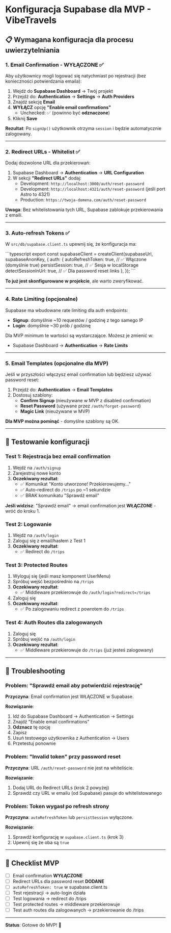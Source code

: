 # Konfiguracja Supabase dla MVP - VibeTravels

## 📋 Wymagana konfiguracja dla procesu uwierzytelniania

### 1. **Email Confirmation - WYŁĄCZONE** ✅

Aby użytkownicy mogli logować się natychmiast po rejestracji (bez konieczności potwierdzania emaila):

1. Wejdź do **Supabase Dashboard** → Twój projekt
2. Przejdź do: **Authentication** → **Settings** → **Auth Providers**
3. Znajdź sekcję **Email**
4. **WYŁĄCZ** opcję **"Enable email confirmations"**
   - Unchecked: ✅ (powinno być **odznaczone**)
5. Kliknij **Save**

**Rezultat**: Po `signUp()` użytkownik otrzyma `session` i będzie automatycznie zalogowany.

---

### 2. **Redirect URLs - Whitelist** ✅

Dodaj dozwolone URL dla przekierowań:

1. Supabase Dashboard → **Authentication** → **URL Configuration**
2. W sekcji **"Redirect URLs"** dodaj:
   - Development: `http://localhost:3000/auth/reset-password`
   - Development: `http://localhost:4321/auth/reset-password` (jeśli port Astro to 4321)
   - Production: `https://twoja-domena.com/auth/reset-password`

**Uwaga**: Bez whitelistowania tych URL, Supabase zablokuje przekierowania z emaili.

---

### 3. **Auto-refresh Tokens** ✅

W `src/db/supabase.client.ts` upewnij się, że konfiguracja ma:

\`\`\`typescript
export const supabaseClient = createClient<Database>(supabaseUrl, supabaseAnonKey, {
  auth: {
    autoRefreshToken: true,  // ✅ Włączone (domyślnie true)
    persistSession: true,     // ✅ Sesja w localStorage
    detectSessionInUrl: true, // ✅ Dla password reset links
  },
});
\`\`\`

**To już jest skonfigurowane w projekcie**, ale warto zweryfikować.

---

### 4. **Rate Limiting** (opcjonalne)

Supabase ma wbudowane rate limiting dla auth endpoints:
- **Signup**: domyślnie ~10 requestów / godzinę z tego samego IP
- **Login**: domyślnie ~30 prób / godzinę

Dla MVP minimum te wartości są wystarczające. Możesz je zmienić w:
- Supabase Dashboard → **Authentication** → **Rate Limits**

---

### 5. **Email Templates** (opcjonalne dla MVP)

Jeśli w przyszłości włączysz email confirmation lub będziesz używać password reset:

1. Przejdź do: **Authentication** → **Email Templates**
2. Dostosuj szablony:
   - **Confirm Signup** (nieużywane w MVP z disabled confirmation)
   - **Reset Password** (używane przez `/auth/forgot-password`)
   - **Magic Link** (nieużywane w MVP)

**Dla MVP można pominąć** - domyślne szablony są OK.

---

## 🧪 Testowanie konfiguracji

### Test 1: Rejestracja bez email confirmation

1. Wejdź na `/auth/signup`
2. Zarejestruj nowe konto
3. **Oczekiwany rezultat**:
   - ✅ Komunikat "Konto utworzone! Przekierowujemy..."
   - ✅ Auto-redirect do `/trips` po ~1 sekundzie
   - ✅ BRAK komunikatu "Sprawdź email"

**Jeśli widzisz**: "Sprawdź email" → email confirmation jest **WŁĄCZONE** - wróć do kroku 1.

### Test 2: Logowanie

1. Wejdź na `/auth/login`
2. Zaloguj się z email/hasłem z Test 1
3. **Oczekiwany rezultat**:
   - ✅ Redirect do `/trips`

### Test 3: Protected Routes

1. Wyloguj się (jeśli masz komponent UserMenu)
2. Spróbuj wejść bezpośrednio na `/trips`
3. **Oczekiwany rezultat**:
   - ✅ Middleware przekierowuje do `/auth/login?redirect=/trips`
4. Zaloguj się
5. **Oczekiwany rezultat**:
   - ✅ Po zalogowaniu redirect z powrotem do `/trips`

### Test 4: Auth Routes dla zalogowanych

1. Zaloguj się
2. Spróbuj wejść na `/auth/login`
3. **Oczekiwany rezultat**:
   - ✅ Middleware przekierowuje do `/trips` (już jesteś zalogowany)

---

## 🔧 Troubleshooting

### Problem: "Sprawdź email aby potwierdzić rejestrację"

**Przyczyna**: Email confirmation jest WŁĄCZONE w Supabase.

**Rozwiązanie**:
1. Idź do Supabase Dashboard → Authentication → Settings
2. Znajdź "Enable email confirmations"
3. **Odznacz** tę opcję
4. Zapisz
5. Usuń testowego użytkownika z Authentication → Users
6. Przetestuj ponownie

### Problem: "Invalid token" przy password reset

**Przyczyna**: URL `/auth/reset-password` nie jest na whiteliście.

**Rozwiązanie**:
1. Dodaj URL do Redirect URLs (krok 2 powyżej)
2. Sprawdź czy URL w emailu (od Supabase) pasuje do whitelistowanego

### Problem: Token wygasł po refresh strony

**Przyczyna**: `autoRefreshToken` lub `persistSession` wyłączone.

**Rozwiązanie**:
1. Sprawdź konfigurację w `supabase.client.ts` (krok 3)
2. Upewnij się że oba są `true`

---

## 📝 Checklist MVP

- [ ] Email confirmation **WYŁĄCZONE**
- [ ] Redirect URLs dla password reset **DODANE**
- [ ] `autoRefreshToken: true` w supabase.client.ts
- [ ] Test rejestracji → auto-login działa
- [ ] Test logowania → redirect do /trips
- [ ] Test protected routes → middleware przekierowuje
- [ ] Test auth routes dla zalogowanych → przekierowanie do /trips

---

**Status**: Gotowe do MVP! 🚀
